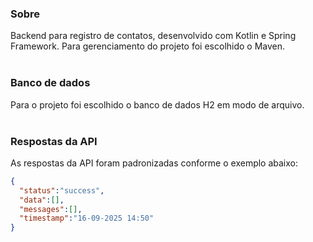 ### Sobre
Backend para registro de contatos, desenvolvido com Kotlin e Spring Framework. Para gerenciamento do projeto foi escolhido o Maven.
<br>
<br>

### Banco de dados
Para o projeto foi escolhido o banco de dados H2 em modo de arquivo.
<br>
<br>

### Respostas da API
As respostas da API foram padronizadas conforme o exemplo abaixo:

```json
{
  "status":"success",
  "data":[],
  "messages":[],
  "timestamp":"16-09-2025 14:50"
}
```

